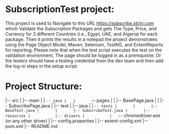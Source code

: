 # SubscriptionTest project:
This project is used to Navigate to this URL https://subscribe.stctv.com 
which Validate the Subscription Packages and gets The Type, Price, and Currency for 3 different Countries (i.e., Egypt, UAE, and Algeria) for each package. Then it prints the results in a notepad
the project demonstrates using the Page Object Model, Maven, Selenium, TestNG, and ExtentReports for reporting. 
Please note that when the test script executes the test on the validation environment, The page should be logged in as a prerequisite. 
Or the testers should have a testing credential from the dev team and then add the log-in steps in the setup script.

# Project Structure:
|-- src
|   |-- main
|   |   `-- java
|   |       `-- pages
|   |           |-- BasePage.java
|   |           |-- SubscribePage.java 
|   |-- test
|       |-- java
|       |   `-- tests
|       |       |-- BaseTest.java
|       |       |-- SubscribeTest.java
|       |-- resources
|           |-- drivers
|           |   `-- chromedriver.exe (or any other driver)
|           |-- config.properties
|           |-- extent-config.xml
|-- pom.xml
|-- README.md

